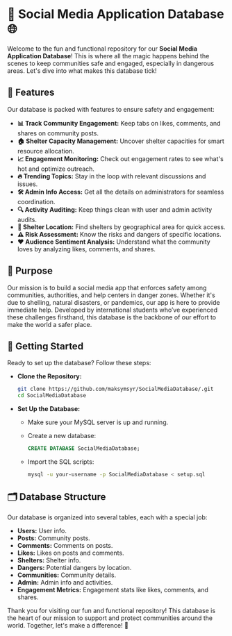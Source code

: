 # 🚀 Social Media Application Database 🌐

Welcome to the fun and functional repository for our **Social Media Application Database**! This is where all the magic happens behind the scenes to keep communities safe and engaged, especially in dangerous areas. Let's dive into what makes this database tick!

## 🌟 Features

Our database is packed with features to ensure safety and engagement:

- **📊 Track Community Engagement:** Keep tabs on likes, comments, and shares on community posts.
- **🏠 Shelter Capacity Management:** Uncover shelter capacities for smart resource allocation.
- **📈 Engagement Monitoring:** Check out engagement rates to see what's hot and optimize outreach.
- **🔥 Trending Topics:** Stay in the loop with relevant discussions and issues.
- **🛠 Admin Info Access:** Get all the details on administrators for seamless coordination.
- **🔍 Activity Auditing:** Keep things clean with user and admin activity audits.
- **📍 Shelter Location:** Find shelters by geographical area for quick access.
- **⚠️ Risk Assessment:** Know the risks and dangers of specific locations.
- **❤️ Audience Sentiment Analysis:** Understand what the community loves by analyzing likes, comments, and shares.

## 🎯 Purpose

Our mission is to build a social media app that enforces safety among communities, authorities, and help centers in danger zones. Whether it's due to shelling, natural disasters, or pandemics, our app is here to provide immediate help. Developed by international students who’ve experienced these challenges firsthand, this database is the backbone of our effort to make the world a safer place.

## 🚀 Getting Started

Ready to set up the database? Follow these steps:

- **Clone the Repository:**

    ```bash
    git clone https://github.com/maksymsyr/SocialMediaDatabase/.git
    cd SocialMediaDatabase
    ```

- **Set Up the Database:**

    - Make sure your MySQL server is up and running.
    - Create a new database:

        ```sql
        CREATE DATABASE SocialMediaDatabase;
        ```

    - Import the SQL scripts:

        ```bash
        mysql -u your-username -p SocialMediaDatabase < setup.sql
        ```

## 🗂 Database Structure

Our database is organized into several tables, each with a special job:

- **Users:** User info.
- **Posts:** Community posts.
- **Comments:** Comments on posts.
- **Likes:** Likes on posts and comments.
- **Shelters:** Shelter info.
- **Dangers:** Potential dangers by location.
- **Communities:** Community details.
- **Admin:** Admin info and activities.
- **Engagement Metrics:** Engagement stats like likes, comments, and shares.

Thank you for visiting our fun and functional repository! This database is the heart of our mission to support and protect communities around the world. Together, let's make a difference! 🌟
